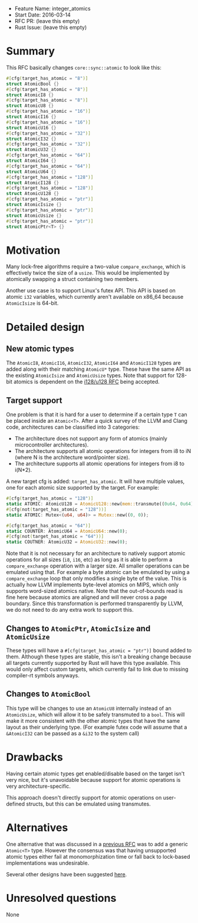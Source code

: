 - Feature Name: integer_atomics
- Start Date: 2016-03-14
- RFC PR: (leave this empty)
- Rust Issue: (leave this empty)

# Summary
[summary]: #summary

This RFC basically changes `core::sync::atomic` to look like this:

```rust
#[cfg(target_has_atomic = "8")]
struct AtomicBool {}
#[cfg(target_has_atomic = "8")]
struct AtomicI8 {}
#[cfg(target_has_atomic = "8")]
struct AtomicU8 {}
#[cfg(target_has_atomic = "16")]
struct AtomicI16 {}
#[cfg(target_has_atomic = "16")]
struct AtomicU16 {}
#[cfg(target_has_atomic = "32")]
struct AtomicI32 {}
#[cfg(target_has_atomic = "32")]
struct AtomicU32 {}
#[cfg(target_has_atomic = "64")]
struct AtomicI64 {}
#[cfg(target_has_atomic = "64")]
struct AtomicU64 {}
#[cfg(target_has_atomic = "128")]
struct AtomicI128 {}
#[cfg(target_has_atomic = "128")]
struct AtomicU128 {}
#[cfg(target_has_atomic = "ptr")]
struct AtomicIsize {}
#[cfg(target_has_atomic = "ptr")]
struct AtomicUsize {}
#[cfg(target_has_atomic = "ptr")]
struct AtomicPtr<T> {}
```

# Motivation
[motivation]: #motivation

Many lock-free algorithms require a two-value `compare_exchange`, which is effectively twice the size of a `usize`. This would be implemented by atomically swapping a struct containing two members.

Another use case is to support Linux's futex API. This API is based on atomic `i32` variables, which currently aren't available on x86_64 because `AtomicIsize` is 64-bit.

# Detailed design
[design]: #detailed-design

## New atomic types

The `AtomicI8`, `AtomicI16`, `AtomicI32`, `AtomicI64` and `AtomicI128` types are added along with their matching `AtomicU*` type. These have the same API as the existing `AtomicIsize` and `AtomicUsize` types. Note that support for 128-bit atomics is dependent on the [i128/u128 RFC](https://github.com/rust-lang/rfcs/pull/1504) being accepted.

## Target support

One problem is that it is hard for a user to determine if a certain type `T` can be placed inside an `Atomic<T>`. After a quick survey of the LLVM and Clang code, architectures can be classified into 3 categories:

- The architecture does not support any form of atomics (mainly microcontroller architectures).
- The architecture supports all atomic operations for integers from i8 to iN (where N is the architecture word/pointer size).
- The architecture supports all atomic operations for integers from i8 to i(N*2).

A new target cfg is added: `target_has_atomic`. It will have multiple values, one for each atomic size supported by the target. For example:

```rust
#[cfg(target_has_atomic = "128")]
static ATOMIC: AtomicU128 = AtomicU128::new(mem::transmute((0u64, 0u64)));
#[cfg(not(target_has_atomic = "128"))]
static ATOMIC: Mutex<(u64, u64)> = Mutex::new((0, 0));

#[cfg(target_has_atomic = "64")]
static COUNTER: AtomicU64 = AtomicU64::new(0);
#[cfg(not(target_has_atomic = "64"))]
static COUTNER: AtomicU32 = AtomicU32::new(0);
```

Note that it is not necessary for an architecture to natively support atomic operations for all sizes (`i8`, `i16`, etc) as long as it is able to perform a `compare_exchange` operation with a larger size. All smaller operations can be emulated using that. For example a byte atomic can be emulated by using a `compare_exchange` loop that only modifies a single byte of the value. This is actually how LLVM implements byte-level atomics on MIPS, which only supports word-sized atomics native. Note that the out-of-bounds read is fine here because atomics are aligned and will never cross a page boundary. Since this transformation is performed transparently by LLVM, we do not need to do any extra work to support this.

## Changes to `AtomicPtr`, `AtomicIsize` and `AtomicUsize`

These types will have a `#[cfg(target_has_atomic = "ptr")]` bound added to them. Although these types are stable, this isn't a breaking change because all targets currently supported by Rust will have this type available. This would only affect custom targets, which currently fail to link due to missing compiler-rt symbols anyways.

## Changes to `AtomicBool`

This type will be changes to use an `AtomicU8` internally instead of an `AtomicUsize`, which will allow it to be safely transmuted to a `bool`. This will make it more consistent with the other atomic types that have the same layout as their underlying type. (For example futex code will assume that a `&AtomicI32` can be passed as a `&i32` to the system call)

# Drawbacks
[drawbacks]: #drawbacks

Having certain atomic types get enabled/disable based on the target isn't very nice, but it's unavoidable because support for atomic operations is very architecture-specific.

This approach doesn't directly support for atomic operations on user-defined structs, but this can be emulated using transmutes.

# Alternatives
[alternatives]: #alternatives

One alternative that was discussed in a [previous RFC](https://github.com/rust-lang/rfcs/pull/1505) was to add a generic `Atomic<T>` type. However the consensus was that having unsupported atomic types either fail at monomorphization time or fall back to lock-based implementations was undesirable.

Several other designs have been suggested [here](https://internals.rust-lang.org/t/pre-rfc-extended-atomic-types/3068).

# Unresolved questions
[unresolved]: #unresolved-questions

None
